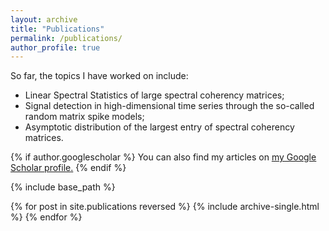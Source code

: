 ```yaml
---
layout: archive
title: "Publications"
permalink: /publications/
author_profile: true
---
```

So far, the topics I have worked on include:

- Linear Spectral Statistics of large spectral coherency matrices;
- Signal detection in high-dimensional time series through the so-called random matrix spike models;
- Asymptotic distribution of the largest entry of spectral coherency matrices.


{% if author.googlescholar %}
  You can also find my articles on <u><a href="{{author.googlescholar}}">my Google Scholar profile</a>.</u>
{% endif %}

{% include base_path %}

{% for post in site.publications reversed %}
  {% include archive-single.html %}
{% endfor %}
